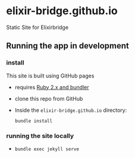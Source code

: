 # elixir-bridge.github.io
Static Site for Elixirbridge

## Running the app in development

### install
This site is built using GitHub pages
- requires [Ruby 2.x and bundler](https://help.github.com/articles/setting-up-your-github-pages-site-locally-with-jekyll/#requirements)
- clone this repo from GitHub
- Inside the `elixir-bridge.github.io` directory:

    `bundle install`

### running the site locally
- `bundle exec jekyll serve`

